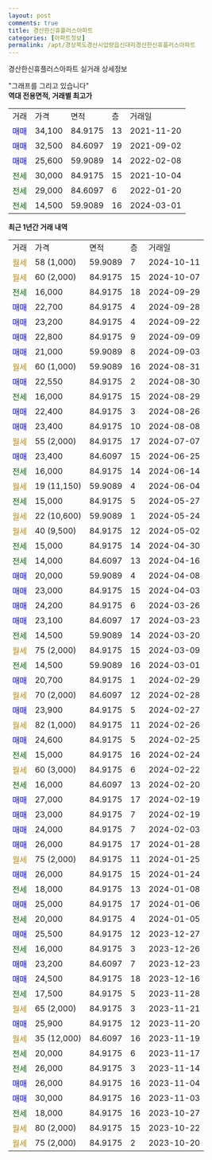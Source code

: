 ```yaml
---
layout: post
comments: true
title: 경산한신휴플러스아파트
categories: [아파트정보]
permalink: /apt/경상북도경산시압량읍신대리경산한신휴플러스아파트
---
```


경산한신휴플러스아파트 실거래 상세정보

<script type="text/javascript">
  google.charts.load('current', {'packages':['line', 'corechart']});
  google.charts.setOnLoadCallback(drawChart);

  function drawChart() {
    var data = new google.visualization.DataTable();
    data.addColumn('date', '거래일');
    data.addColumn('number', "매매");
    data.addColumn('number', "전세");
    data.addColumn('number', "전매");

    data.addRows([[new Date(Date.parse("2024-10-11")), null, null, null], [new Date(Date.parse("2024-10-07")), null, null, null], [new Date(Date.parse("2024-09-29")), null, 16000, null], [new Date(Date.parse("2024-09-28")), 22700, null, null], [new Date(Date.parse("2024-09-22")), 23200, null, null], [new Date(Date.parse("2024-09-09")), 22800, null, null], [new Date(Date.parse("2024-09-03")), 21000, null, null], [new Date(Date.parse("2024-08-31")), null, null, null], [new Date(Date.parse("2024-08-30")), 22550, null, null], [new Date(Date.parse("2024-08-29")), null, 16000, null], [new Date(Date.parse("2024-08-26")), 22400, null, null], [new Date(Date.parse("2024-08-08")), 23400, null, null], [new Date(Date.parse("2024-07-07")), null, null, null], [new Date(Date.parse("2024-06-25")), 23400, null, null], [new Date(Date.parse("2024-06-14")), null, 16000, null], [new Date(Date.parse("2024-06-04")), null, null, null], [new Date(Date.parse("2024-05-27")), null, 15000, null], [new Date(Date.parse("2024-05-24")), null, null, null], [new Date(Date.parse("2024-05-02")), null, null, null], [new Date(Date.parse("2024-04-30")), null, 15000, null], [new Date(Date.parse("2024-04-16")), null, 14000, null], [new Date(Date.parse("2024-04-08")), 20000, null, null], [new Date(Date.parse("2024-04-03")), 23000, null, null], [new Date(Date.parse("2024-03-26")), 24200, null, null], [new Date(Date.parse("2024-03-23")), 23100, null, null], [new Date(Date.parse("2024-03-20")), null, 14500, null], [new Date(Date.parse("2024-03-09")), null, null, null], [new Date(Date.parse("2024-03-01")), null, 14500, null], [new Date(Date.parse("2024-02-29")), 20700, null, null], [new Date(Date.parse("2024-02-28")), null, null, null], [new Date(Date.parse("2024-02-27")), 23900, null, null], [new Date(Date.parse("2024-02-26")), null, null, null], [new Date(Date.parse("2024-02-25")), 24600, null, null], [new Date(Date.parse("2024-02-24")), null, 15000, null], [new Date(Date.parse("2024-02-22")), null, null, null], [new Date(Date.parse("2024-02-20")), null, 16000, null], [new Date(Date.parse("2024-02-19")), 27000, null, null], [new Date(Date.parse("2024-02-19")), 23000, null, null], [new Date(Date.parse("2024-02-03")), 24000, null, null], [new Date(Date.parse("2024-01-28")), 26000, null, null], [new Date(Date.parse("2024-01-25")), null, null, null], [new Date(Date.parse("2024-01-24")), 26000, null, null], [new Date(Date.parse("2024-01-08")), null, 18000, null], [new Date(Date.parse("2024-01-06")), 25000, null, null], [new Date(Date.parse("2024-01-05")), null, 20000, null], [new Date(Date.parse("2023-12-27")), 25500, null, null], [new Date(Date.parse("2023-12-26")), null, 16000, null], [new Date(Date.parse("2023-12-23")), 23200, null, null], [new Date(Date.parse("2023-12-16")), 24500, null, null], [new Date(Date.parse("2023-11-28")), null, 17500, null], [new Date(Date.parse("2023-11-21")), null, null, null], [new Date(Date.parse("2023-11-20")), 25900, null, null], [new Date(Date.parse("2023-11-19")), null, null, null], [new Date(Date.parse("2023-11-17")), null, 20000, null], [new Date(Date.parse("2023-11-14")), null, 26000, null], [new Date(Date.parse("2023-11-04")), 26000, null, null], [new Date(Date.parse("2023-11-03")), 30000, null, null], [new Date(Date.parse("2023-10-27")), null, 18000, null], [new Date(Date.parse("2023-10-22")), null, null, null], [new Date(Date.parse("2023-10-20")), null, null, null]]);

    var options = {
      hAxis: {
        format: 'yyyy/MM/dd'
      },    
      lineWidth: 0,
      pointsVisible: true,    
      title: '최근 1년간 유형별 실거래가 분포',
      legend: { position: 'bottom' }
    };

    var formatter = new google.visualization.NumberFormat({pattern:'###,###'} );
    formatter.format(data, 1);
    formatter.format(data, 2);
    
    setTimeout(function() {
        var chart = new google.visualization.LineChart(document.getElementById('columnchart_material'));
        chart.draw(data, (options));
        document.getElementById('loading').style.display = 'none';
    }, 200);
  }
</script>


<div id="loading" style="z-index:20; display: block; margin-left: 0px">"그래프를 그리고 있습니다"</div>
<div id="columnchart_material" style="width: 95%; margin-left: 0px; display: block"></div>
<!-- contents start -->
<b>역대 전용면적, 거래별 최고가</b>
<table class="sortable">
    <tr>
      <td>거래</td>
      <td>가격</td>
      <td>면적</td>
      <td>층</td>
      <td>거래일</td>
    </tr>
        <tr>
          <td><a style="color: blue">매매</a></td>
          <td>34,100</td>
          <td>84.9175</td>
          <td>13</td>
          <td>2021-11-20</td>
        </tr>            <tr>
          <td><a style="color: blue">매매</a></td>
          <td>32,500</td>
          <td>84.6097</td>
          <td>19</td>
          <td>2021-09-02</td>
        </tr>            <tr>
          <td><a style="color: blue">매매</a></td>
          <td>25,600</td>
          <td>59.9089</td>
          <td>14</td>
          <td>2022-02-08</td>
        </tr>        
        <tr>
              <td><a style="color: darkgreen">전세</a></td>
              <td>30,000</td>
              <td>84.9175</td>
              <td>15</td>
              <td>2021-10-04</td>
            </tr>            <tr>
              <td><a style="color: darkgreen">전세</a></td>
              <td>29,000</td>
              <td>84.6097</td>
              <td>6</td>
              <td>2022-01-20</td>
            </tr>            <tr>
              <td><a style="color: darkgreen">전세</a></td>
              <td>14,500</td>
              <td>59.9089</td>
              <td>16</td>
              <td>2024-03-01</td>
            </tr>        
    
</table>

<b>최근 1년간 거래 내역</b>

<table class="sortable">
    <tr>
      <td>거래</td>
      <td>가격</td>
      <td>면적</td>
      <td>층</td>
      <td>거래일</td>
    </tr>
    <tr>
      <td><a style="color: darkgoldenrod">월세</a></td>
      <td>58 (1,000)</td>
      <td>59.9089</td>
      <td>7</td>
      <td>2024-10-11</td>
    </tr>          <tr>
      <td><a style="color: darkgoldenrod">월세</a></td>
      <td>60 (2,000)</td>
      <td>84.9175</td>
      <td>15</td>
      <td>2024-10-07</td>
    </tr>          <tr>
      <td><a style="color: darkgreen">전세</a></td>
      <td>16,000</td>
      <td>84.9175</td>
      <td>18</td>
      <td>2024-09-29</td>
    </tr>          <tr>
      <td><a style="color: blue">매매</a></td>
      <td>22,700</td>
      <td>84.9175</td>
      <td>4</td>
      <td>2024-09-28</td>
    </tr>          <tr>
      <td><a style="color: blue">매매</a></td>
      <td>23,200</td>
      <td>84.9175</td>
      <td>4</td>
      <td>2024-09-22</td>
    </tr>          <tr>
      <td><a style="color: blue">매매</a></td>
      <td>22,800</td>
      <td>84.9175</td>
      <td>9</td>
      <td>2024-09-09</td>
    </tr>          <tr>
      <td><a style="color: blue">매매</a></td>
      <td>21,000</td>
      <td>59.9089</td>
      <td>8</td>
      <td>2024-09-03</td>
    </tr>          <tr>
      <td><a style="color: darkgoldenrod">월세</a></td>
      <td>60 (1,000)</td>
      <td>59.9089</td>
      <td>16</td>
      <td>2024-08-31</td>
    </tr>          <tr>
      <td><a style="color: blue">매매</a></td>
      <td>22,550</td>
      <td>84.9175</td>
      <td>2</td>
      <td>2024-08-30</td>
    </tr>          <tr>
      <td><a style="color: darkgreen">전세</a></td>
      <td>16,000</td>
      <td>84.9175</td>
      <td>15</td>
      <td>2024-08-29</td>
    </tr>          <tr>
      <td><a style="color: blue">매매</a></td>
      <td>22,400</td>
      <td>84.9175</td>
      <td>3</td>
      <td>2024-08-26</td>
    </tr>          <tr>
      <td><a style="color: blue">매매</a></td>
      <td>23,400</td>
      <td>84.9175</td>
      <td>10</td>
      <td>2024-08-08</td>
    </tr>          <tr>
      <td><a style="color: darkgoldenrod">월세</a></td>
      <td>55 (2,000)</td>
      <td>84.9175</td>
      <td>17</td>
      <td>2024-07-07</td>
    </tr>          <tr>
      <td><a style="color: blue">매매</a></td>
      <td>23,400</td>
      <td>84.6097</td>
      <td>15</td>
      <td>2024-06-25</td>
    </tr>          <tr>
      <td><a style="color: darkgreen">전세</a></td>
      <td>16,000</td>
      <td>84.9175</td>
      <td>14</td>
      <td>2024-06-14</td>
    </tr>          <tr>
      <td><a style="color: darkgoldenrod">월세</a></td>
      <td>19 (11,150)</td>
      <td>59.9089</td>
      <td>4</td>
      <td>2024-06-04</td>
    </tr>          <tr>
      <td><a style="color: darkgreen">전세</a></td>
      <td>15,000</td>
      <td>84.9175</td>
      <td>5</td>
      <td>2024-05-27</td>
    </tr>          <tr>
      <td><a style="color: darkgoldenrod">월세</a></td>
      <td>22 (10,600)</td>
      <td>59.9089</td>
      <td>1</td>
      <td>2024-05-24</td>
    </tr>          <tr>
      <td><a style="color: darkgoldenrod">월세</a></td>
      <td>40 (9,500)</td>
      <td>84.9175</td>
      <td>12</td>
      <td>2024-05-02</td>
    </tr>          <tr>
      <td><a style="color: darkgreen">전세</a></td>
      <td>15,000</td>
      <td>84.9175</td>
      <td>14</td>
      <td>2024-04-30</td>
    </tr>          <tr>
      <td><a style="color: darkgreen">전세</a></td>
      <td>14,000</td>
      <td>84.6097</td>
      <td>13</td>
      <td>2024-04-16</td>
    </tr>          <tr>
      <td><a style="color: blue">매매</a></td>
      <td>20,000</td>
      <td>59.9089</td>
      <td>4</td>
      <td>2024-04-08</td>
    </tr>          <tr>
      <td><a style="color: blue">매매</a></td>
      <td>23,000</td>
      <td>84.9175</td>
      <td>15</td>
      <td>2024-04-03</td>
    </tr>          <tr>
      <td><a style="color: blue">매매</a></td>
      <td>24,200</td>
      <td>84.9175</td>
      <td>6</td>
      <td>2024-03-26</td>
    </tr>          <tr>
      <td><a style="color: blue">매매</a></td>
      <td>23,100</td>
      <td>84.6097</td>
      <td>17</td>
      <td>2024-03-23</td>
    </tr>          <tr>
      <td><a style="color: darkgreen">전세</a></td>
      <td>14,500</td>
      <td>59.9089</td>
      <td>14</td>
      <td>2024-03-20</td>
    </tr>          <tr>
      <td><a style="color: darkgoldenrod">월세</a></td>
      <td>75 (2,000)</td>
      <td>84.9175</td>
      <td>15</td>
      <td>2024-03-09</td>
    </tr>          <tr>
      <td><a style="color: darkgreen">전세</a></td>
      <td>14,500</td>
      <td>59.9089</td>
      <td>16</td>
      <td>2024-03-01</td>
    </tr>          <tr>
      <td><a style="color: blue">매매</a></td>
      <td>20,700</td>
      <td>84.9175</td>
      <td>1</td>
      <td>2024-02-29</td>
    </tr>          <tr>
      <td><a style="color: darkgoldenrod">월세</a></td>
      <td>70 (2,000)</td>
      <td>84.6097</td>
      <td>12</td>
      <td>2024-02-28</td>
    </tr>          <tr>
      <td><a style="color: blue">매매</a></td>
      <td>23,900</td>
      <td>84.9175</td>
      <td>5</td>
      <td>2024-02-27</td>
    </tr>          <tr>
      <td><a style="color: darkgoldenrod">월세</a></td>
      <td>82 (1,000)</td>
      <td>84.9175</td>
      <td>11</td>
      <td>2024-02-26</td>
    </tr>          <tr>
      <td><a style="color: blue">매매</a></td>
      <td>24,600</td>
      <td>84.9175</td>
      <td>5</td>
      <td>2024-02-25</td>
    </tr>          <tr>
      <td><a style="color: darkgreen">전세</a></td>
      <td>15,000</td>
      <td>84.9175</td>
      <td>16</td>
      <td>2024-02-24</td>
    </tr>          <tr>
      <td><a style="color: darkgoldenrod">월세</a></td>
      <td>60 (3,000)</td>
      <td>84.9175</td>
      <td>6</td>
      <td>2024-02-22</td>
    </tr>          <tr>
      <td><a style="color: darkgreen">전세</a></td>
      <td>16,000</td>
      <td>84.6097</td>
      <td>13</td>
      <td>2024-02-20</td>
    </tr>          <tr>
      <td><a style="color: blue">매매</a></td>
      <td>27,000</td>
      <td>84.9175</td>
      <td>17</td>
      <td>2024-02-19</td>
    </tr>          <tr>
      <td><a style="color: blue">매매</a></td>
      <td>23,000</td>
      <td>84.9175</td>
      <td>7</td>
      <td>2024-02-19</td>
    </tr>          <tr>
      <td><a style="color: blue">매매</a></td>
      <td>24,000</td>
      <td>84.9175</td>
      <td>7</td>
      <td>2024-02-03</td>
    </tr>          <tr>
      <td><a style="color: blue">매매</a></td>
      <td>26,000</td>
      <td>84.9175</td>
      <td>17</td>
      <td>2024-01-28</td>
    </tr>          <tr>
      <td><a style="color: darkgoldenrod">월세</a></td>
      <td>75 (2,000)</td>
      <td>84.9175</td>
      <td>11</td>
      <td>2024-01-25</td>
    </tr>          <tr>
      <td><a style="color: blue">매매</a></td>
      <td>26,000</td>
      <td>84.9175</td>
      <td>15</td>
      <td>2024-01-24</td>
    </tr>          <tr>
      <td><a style="color: darkgreen">전세</a></td>
      <td>18,000</td>
      <td>84.9175</td>
      <td>13</td>
      <td>2024-01-08</td>
    </tr>          <tr>
      <td><a style="color: blue">매매</a></td>
      <td>25,000</td>
      <td>84.9175</td>
      <td>17</td>
      <td>2024-01-06</td>
    </tr>          <tr>
      <td><a style="color: darkgreen">전세</a></td>
      <td>20,000</td>
      <td>84.9175</td>
      <td>4</td>
      <td>2024-01-05</td>
    </tr>          <tr>
      <td><a style="color: blue">매매</a></td>
      <td>25,500</td>
      <td>84.9175</td>
      <td>12</td>
      <td>2023-12-27</td>
    </tr>          <tr>
      <td><a style="color: darkgreen">전세</a></td>
      <td>16,000</td>
      <td>84.9175</td>
      <td>3</td>
      <td>2023-12-26</td>
    </tr>          <tr>
      <td><a style="color: blue">매매</a></td>
      <td>23,200</td>
      <td>84.6097</td>
      <td>7</td>
      <td>2023-12-23</td>
    </tr>          <tr>
      <td><a style="color: blue">매매</a></td>
      <td>24,500</td>
      <td>84.9175</td>
      <td>18</td>
      <td>2023-12-16</td>
    </tr>          <tr>
      <td><a style="color: darkgreen">전세</a></td>
      <td>17,500</td>
      <td>84.9175</td>
      <td>5</td>
      <td>2023-11-28</td>
    </tr>          <tr>
      <td><a style="color: darkgoldenrod">월세</a></td>
      <td>65 (2,000)</td>
      <td>84.9175</td>
      <td>3</td>
      <td>2023-11-21</td>
    </tr>          <tr>
      <td><a style="color: blue">매매</a></td>
      <td>25,900</td>
      <td>84.9175</td>
      <td>12</td>
      <td>2023-11-20</td>
    </tr>          <tr>
      <td><a style="color: darkgoldenrod">월세</a></td>
      <td>35 (12,000)</td>
      <td>84.6097</td>
      <td>16</td>
      <td>2023-11-19</td>
    </tr>          <tr>
      <td><a style="color: darkgreen">전세</a></td>
      <td>20,000</td>
      <td>84.9175</td>
      <td>6</td>
      <td>2023-11-17</td>
    </tr>          <tr>
      <td><a style="color: darkgreen">전세</a></td>
      <td>26,000</td>
      <td>84.9175</td>
      <td>3</td>
      <td>2023-11-14</td>
    </tr>          <tr>
      <td><a style="color: blue">매매</a></td>
      <td>26,000</td>
      <td>84.9175</td>
      <td>16</td>
      <td>2023-11-04</td>
    </tr>          <tr>
      <td><a style="color: blue">매매</a></td>
      <td>30,000</td>
      <td>84.9175</td>
      <td>16</td>
      <td>2023-11-03</td>
    </tr>          <tr>
      <td><a style="color: darkgreen">전세</a></td>
      <td>18,000</td>
      <td>84.9175</td>
      <td>16</td>
      <td>2023-10-27</td>
    </tr>          <tr>
      <td><a style="color: darkgoldenrod">월세</a></td>
      <td>80 (2,000)</td>
      <td>84.9175</td>
      <td>15</td>
      <td>2023-10-22</td>
    </tr>          <tr>
      <td><a style="color: darkgoldenrod">월세</a></td>
      <td>75 (2,000)</td>
      <td>84.9175</td>
      <td>2</td>
      <td>2023-10-20</td>
    </tr>      </table>
<!-- contents end -->    


